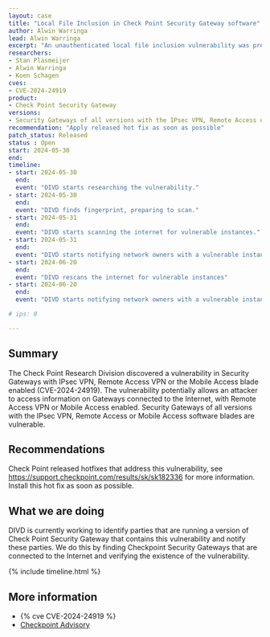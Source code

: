 ```yaml
---
layout: case
title: "Local File Inclusion in Check Point Security Gateway software"
author: Alwin Warringa
lead: Alwin Warringa
excerpt: "An unauthenticated local file inclusion vulnerability was present in Check Point Security Gateway software"
researchers:
- Stan Plasmeijer
- Alwin Warringa
- Koen Schagen
cves:
- CVE-2024-24919
product:
- Check Point Security Gateway
versions: 
- Security Gateways of all versions with the IPsec VPN, Remote Access or Mobile Access software blades are vulnerable.
recommendation: "Apply released hot fix as soon as possible"
patch_status: Released
status : Open
start: 2024-05-30
end:
timeline:
- start: 2024-05-30
  end:
  event: "DIVD starts researching the vulnerability."
- start: 2024-05-30
  end:
  event: "DIVD finds fingerprint, preparing to scan."
- start: 2024-05-31
  end:
  event: "DIVD starts scanning the internet for vulnerable instances."
- start: 2024-05-31
  end:
  event: "DIVD starts notifying network owners with a vulnerable instance in their network."
- start: 2024-06-20
  end:
  event: "DIVD rescans the internet for vulnerable instances"
- start: 2024-06-20
  end:
  event: "DIVD starts notifying network owners with a vulnerable instance for the second time"

# ips: 0

---
```

## Summary

The Check Point Research Division discovered a vulnerability in Security Gateways with IPsec VPN, Remote Access VPN or the Mobile Access blade enabled (CVE-2024-24919). The vulnerability potentially allows an attacker to access information on Gateways connected to the Internet, with Remote Access VPN or Mobile Access enabled. 
Security Gateways of all versions with the IPsec VPN, Remote Access or Mobile Access software blades are vulnerable.

## Recommendations

Check Point released hotfixes that address this vulnerability, see https://support.checkpoint.com/results/sk/sk182336 for more information. Install this hot fix as soon as possible.

## What we are doing

DIVD is currently working to identify parties that are running a version of Check Point Security Gateway that contains this vulnerability and notify these parties. We do this by finding Checkpoint Security Gateways that are connected to the Internet and verifying the existence of the vulnerability.

{% include timeline.html %}

## More information

* {% cve CVE-2024-24919 %}
* [Checkpoint Advisory](https://support.checkpoint.com/results/sk/sk182336)
